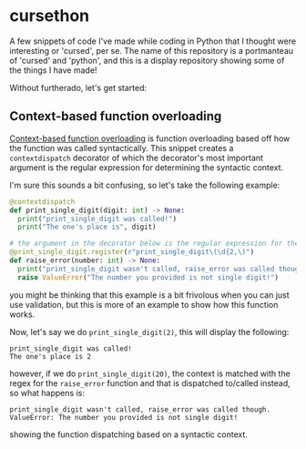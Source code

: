 # cursethon
A few snippets of code I've made while coding in Python that I thought were interesting or 'cursed', per se.
The name of this repository is a portmanteau of 'cursed' and 'python', and this is a display repository showing some of the things I have made!

Without furtherado, let's get started:

## Context-based function overloading
[Context-based function overloading](https://github.com/Shom770/cursethon/blob/main/src/context_function_overloading.py) is function overloading based off how the function was called syntactically. This snippet creates a `contextdispatch` decorator of which the decorator's most important argument is the regular expression for determining the syntactic context.

I'm sure this sounds a bit confusing, so let's take the following example:
```py
@contextdispatch
def print_single_digit(digit: int) -> None:
  print("print_single_digit was called!")
  print("The one's place is", digit)

# the argument in the decorator below is the regular expression for the decorator to determine the context matching
@print_single_digit.register(r"print_single_digit\(\d{2,\)")
def raise_error(number: int) -> None:
  print("print_single_digit wasn't called, raise_error was called though.")
  raise ValueError("The number you provided is not single digit!")
```
you might be thinking that this example is a bit frivolous when you can just use validation, but this is more of an example to show how this function works.

Now, let's say we do `print_single_digit(2)`, this will display the following:
```
print_single_digit was called!
The one's place is 2
```

however, if we do `print_single_digit(20)`, the context is matched with the regex for the `raise_error` function and that is dispatched to/called instead, so what happens is:
```
print_single_digit wasn't called, raise_error was called though.
ValueError: The number you provided is not single digit!
```
showing the function dispatching based on a syntactic context.
